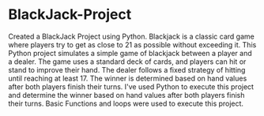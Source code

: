 # BlackJack-Project

Created a BlackJack Project using Python.
Blackjack is a classic card game where players try to get as close to 21 as possible without exceeding it. This Python project simulates a simple game of blackjack between a player and a dealer. The game uses a standard deck of cards, and players can hit or stand to improve their hand. The dealer follows a fixed strategy of hitting until reaching at least 17. The winner is determined based on hand values after both players finish their turns.
I've used Python to execute this project and determine the winner based on hand values after both players finish their turns.
Basic Functions and loops were used to execute this project.
